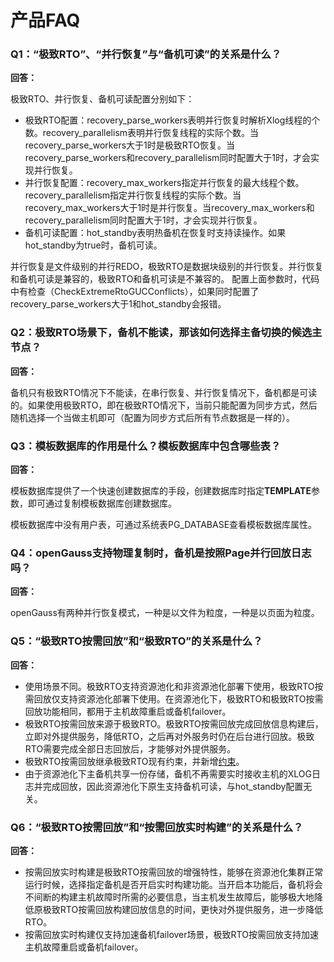 # 产品FAQ

### **Q1：“极致RTO”、“并行恢复”与“备机可读”的关系是什么？**

**回答：**

极致RTO、并行恢复、备机可读配置分别如下：

-   极致RTO配置：recovery\_parse\_workers表明并行恢复时解析Xlog线程的个数。recovery\_parallelism表明并行恢复线程的实际个数。当recovery\_parse\_workers大于1时是极致RTO恢复。当recovery\_parse\_workers和recovery\_parallelism同时配置大于1时，才会实现并行恢复。
-   并行恢复配置：recovery\_max\_workers指定并行恢复的最大线程个数。recovery\_parallelism指定并行恢复线程的实际个数。当recovery\_max\_workers大于1时是并行恢复。当recovery\_max\_workers和recovery\_parallelism同时配置大于1时，才会实现并行恢复。
-   备机可读配置：hot\_standby表明热备机在恢复时支持读操作。如果hot\_standby为true时，备机可读。

并行恢复是文件级别的并行REDO，极致RTO是数据块级别的并行恢复。并行恢复和备机可读是兼容的，极致RTO和备机可读是不兼容的。 配置上面参数时，代码中有检查（CheckExtremeRtoGUCConflicts），如果同时配置了recovery\_parse\_workers大于1和hot\_standby会报错。

### **Q2：极致RTO场景下，备机不能读，那该如何选择主备切换的候选主节点？**

**回答：**

备机只有极致RTO情况下不能读，在串行恢复、并行恢复情况下，备机都是可读的。如果使用极致RTO，即在极致RTO情况下，当前只能配置为同步方式，然后随机选择一个当做主机即可（配置为同步方式后所有节点数据是一样的）。

### **Q3：模板数据库的作用是什么？模板数据库中包含哪些表？**

**回答：**

模板数据库提供了一个快速创建数据库的手段，创建数据库时指定**TEMPLATE**参数，即可通过复制模板数据库创建数据库。

模板数据库中没有用户表，可通过系统表PG\_DATABASE查看模板数据库属性。

### **Q4：openGauss支持物理复制时，备机是按照Page并行回放日志吗？**

**回答：**

openGauss有两种并行恢复模式，一种是以文件为粒度，一种是以页面为粒度。

### **Q5：“极致RTO按需回放”和“极致RTO”的关系是什么？**

**回答：**

-   使用场景不同。极致RTO支持资源池化和非资源池化部署下使用，极致RTO按需回放仅支持资源池化部署下使用。在资源池化下，极致RTO和极致RTO按需回放功能相同，都用于主机故障重启或备机failover。
-   极致RTO按需回放来源于极致RTO。极致RTO按需回放完成回放信息构建后，立即对外提供服务，降低RTO，之后再对外服务时仍在后台进行回放。极致RTO需要完成全部日志回放后，才能够对外提供服务。
-   极致RTO按需回放继承极致RTO现有约束，并新增[约束](../AboutopenGauss/极致RTO按需回放.md)。
-   由于资源池化下主备机共享一份存储，备机不再需要实时接收主机的XLOG日志并完成回放，因此资源池化下原生支持备机可读，与hot_standby配置无关。

### **Q6：“极致RTO按需回放”和“按需回放实时构建”的关系是什么？**

**回答：**

-   按需回放实时构建是极致RTO按需回放的增强特性，能够在资源池化集群正常运行时候，选择指定备机是否开启实时构建功能。当开启本功能后，备机将会不间断的构建主机故障时所需的必要信息，当主机发生故障后，能够极大地降低原极致RTO按需回放构建回放信息的时间，更快对外提供服务，进一步降低RTO。
-   按需回放实时构建仅支持加速备机failover场景，极致RTO按需回放支持加速主机故障重启或备机failover。

